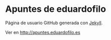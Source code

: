 Apuntes de eduardofilo
======================

Página de usuario GitHub generada con [Jekyll](https://github.com/jekyll/jekyll).

Ver en http://apuntes.eduardofilo.es
